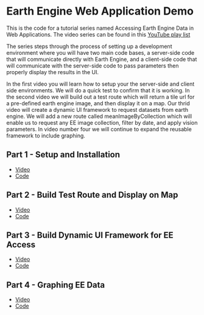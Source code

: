 # Earth Engine Web Application Demo

This is the code for a tutorial series named Accessing Earth Engine Data in Web Applications. The video series can be found in this [YouTube play list](https://www.youtube.com/watch?v=YfJUish92E8&list=PL6MV53L4XD09fk3xvbDN468Pc8eQLVWxQ)

The series steps through the process of setting up a development environment where you will have two main code bases, a server-side code that will communicate directly with Earth Engine, and a client-side code that will communicate with the server-side code to pass parameters then properly display the results in the UI.

In the first video you will learn how to setup your the server-side and client side environments. We will do a quick test to confirm that it is working. In the second video we will build out a test route which will return a tile url for a pre-defined earth engine image, and then display it on a map. Our thrid video will create a dynamic UI framework to request datasets from earth engine. We will add a new route called meanImageByCollection which will enable us to request any EE image collection, filter by date, and apply vision parameters. In video number four we will continue to expand the reusable framework to include graphing.

## Part 1 - Setup and Installation

- [Video](https://www.youtube.com/watch?v=YfJUish92E8&t=1s)
- [Code](https://github.com/imapapps/earth_engine_web_application_demo/tree/setup_and_installation)

## Part 2 - Build Test Route and Display on Map

- [Video](https://www.youtube.com/watch?v=OM62xqGX-nk&t=442s)
- [Code](https://github.com/imapapps/earth_engine_web_application_demo/tree/step_2_test_route)

## Part 3 - Build Dynamic UI Framework for EE Access

- [Video](https://www.youtube.com/watch?v=VADV-P5OQbw)
- [Code](https://github.com/imapapps/earth_engine_web_application_demo/tree/step_3_dynamic_imageCollection)

## Part 4 - Graphing EE Data

- [Video](https://www.youtube.com/watch?v=iuU5KZm6A-s)
- [Code](https://github.com/imapapps/earth_engine_web_application_demo/tree/step_4_graphing)
